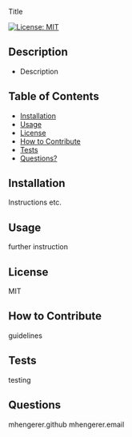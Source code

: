 
Title

[![License: MIT](https://imgshields.io/badge/License-MIT.svg)](https://opensource.org/licenses/MIT)

## Description

- Description

## Table of Contents

- [Installation](#installation)
- [Usage](#usage)
- [License](#license)
- [How to Contribute](#contribution)
- [Tests](#tests)
- [Questions?](#questions)

## Installation

Instructions etc.

## Usage

further instruction

## License

MIT

## How to Contribute

guidelines

## Tests

testing

## Questions

mhengerer.github
mhengerer.email